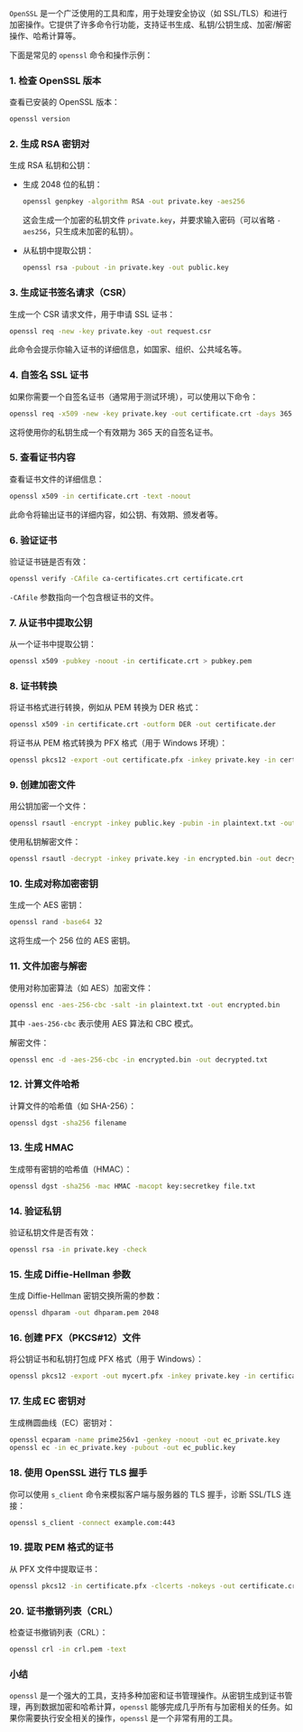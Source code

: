 

`OpenSSL` 是一个广泛使用的工具和库，用于处理安全协议（如 SSL/TLS）和进行加密操作。它提供了许多命令行功能，支持证书生成、私钥/公钥生成、加密/解密操作、哈希计算等。

下面是常见的 `openssl` 命令和操作示例：

### 1. **检查 OpenSSL 版本**
查看已安装的 OpenSSL 版本：
```bash
openssl version
```

### 2. **生成 RSA 密钥对**
生成 RSA 私钥和公钥：
- 生成 2048 位的私钥：
  ```bash
  openssl genpkey -algorithm RSA -out private.key -aes256
  ```
  这会生成一个加密的私钥文件 `private.key`，并要求输入密码（可以省略 `-aes256`，只生成未加密的私钥）。

- 从私钥中提取公钥：
  ```bash
  openssl rsa -pubout -in private.key -out public.key
  ```

### 3. **生成证书签名请求（CSR）**
生成一个 CSR 请求文件，用于申请 SSL 证书：
```bash
openssl req -new -key private.key -out request.csr
```
此命令会提示你输入证书的详细信息，如国家、组织、公共域名等。

### 4. **自签名 SSL 证书**
如果你需要一个自签名证书（通常用于测试环境），可以使用以下命令：
```bash
openssl req -x509 -new -key private.key -out certificate.crt -days 365
```
这将使用你的私钥生成一个有效期为 365 天的自签名证书。

### 5. **查看证书内容**
查看证书文件的详细信息：
```bash
openssl x509 -in certificate.crt -text -noout
```
此命令将输出证书的详细内容，如公钥、有效期、颁发者等。

### 6. **验证证书**
验证证书链是否有效：
```bash
openssl verify -CAfile ca-certificates.crt certificate.crt
```
`-CAfile` 参数指向一个包含根证书的文件。

### 7. **从证书中提取公钥**
从一个证书中提取公钥：
```bash
openssl x509 -pubkey -noout -in certificate.crt > pubkey.pem
```

### 8. **证书转换**
将证书格式进行转换，例如从 PEM 转换为 DER 格式：
```bash
openssl x509 -in certificate.crt -outform DER -out certificate.der
```

将证书从 PEM 格式转换为 PFX 格式（用于 Windows 环境）：
```bash
openssl pkcs12 -export -out certificate.pfx -inkey private.key -in certificate.crt
```

### 9. **创建加密文件**
用公钥加密一个文件：
```bash
openssl rsautl -encrypt -inkey public.key -pubin -in plaintext.txt -out encrypted.bin
```

使用私钥解密文件：
```bash
openssl rsautl -decrypt -inkey private.key -in encrypted.bin -out decrypted.txt
```

### 10. **生成对称加密密钥**
生成一个 AES 密钥：
```bash
openssl rand -base64 32
```
这将生成一个 256 位的 AES 密钥。

### 11. **文件加密与解密**
使用对称加密算法（如 AES）加密文件：
```bash
openssl enc -aes-256-cbc -salt -in plaintext.txt -out encrypted.bin
```
其中 `-aes-256-cbc` 表示使用 AES 算法和 CBC 模式。

解密文件：
```bash
openssl enc -d -aes-256-cbc -in encrypted.bin -out decrypted.txt
```

### 12. **计算文件哈希**
计算文件的哈希值（如 SHA-256）：
```bash
openssl dgst -sha256 filename
```

### 13. **生成 HMAC**
生成带有密钥的哈希值（HMAC）：
```bash
openssl dgst -sha256 -mac HMAC -macopt key:secretkey file.txt
```

### 14. **验证私钥**
验证私钥文件是否有效：
```bash
openssl rsa -in private.key -check
```

### 15. **生成 Diffie-Hellman 参数**
生成 Diffie-Hellman 密钥交换所需的参数：
```bash
openssl dhparam -out dhparam.pem 2048
```

### 16. **创建 PFX（PKCS#12）文件**
将公钥证书和私钥打包成 PFX 格式（用于 Windows）：
```bash
openssl pkcs12 -export -out mycert.pfx -inkey private.key -in certificate.crt -certfile CA.crt
```

### 17. **生成 EC 密钥对**
生成椭圆曲线（EC）密钥对：
```bash
openssl ecparam -name prime256v1 -genkey -noout -out ec_private.key
openssl ec -in ec_private.key -pubout -out ec_public.key
```

### 18. **使用 OpenSSL 进行 TLS 握手**
你可以使用 `s_client` 命令来模拟客户端与服务器的 TLS 握手，诊断 SSL/TLS 连接：
```bash
openssl s_client -connect example.com:443
```

### 19. **提取 PEM 格式的证书**
从 PFX 文件中提取证书：
```bash
openssl pkcs12 -in certificate.pfx -clcerts -nokeys -out certificate.crt
```

### 20. **证书撤销列表（CRL）**
检查证书撤销列表（CRL）：
```bash
openssl crl -in crl.pem -text
```

### 小结

`openssl` 是一个强大的工具，支持多种加密和证书管理操作。从密钥生成到证书管理，再到数据加密和哈希计算，`openssl` 能够完成几乎所有与加密相关的任务。如果你需要执行安全相关的操作，`openssl` 是一个非常有用的工具。
